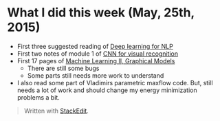 # What I did this week (May, 25th, 2015)

* First three suggested reading of [Deep learning for NLP](http://cs224d.stanford.edu/syllabus.html) 
* First two notes of module 1 of [CNN for visual recognition](http://cs231n.github.io/)
* First 17 pages of [Machine Learning II, Graphical Models](http://cvlab-dresden.de/HTML/people/bogdan/teaching/slides-script/ml2-ss15/lectures-script.pdf)
	* There are still some bugs
	* Some parts still needs more work to understand
* I also read some part of Vladimirs parametric maxflow code. But, still needs a lot of work and should change my energy minimization problems a bit.


> Written with [StackEdit](https://stackedit.io/).